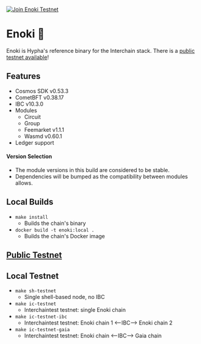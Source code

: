 [![Join Enoki Testnet](https://github.com/hyphacoop/cosmos-enoki/actions/workflows/join-testnet.yml/badge.svg)](https://github.com/hyphacoop/cosmos-enoki/actions/workflows/join-testnet.yml)

# Enoki 🍄

Enoki is Hypha's reference binary for the Interchain stack. There is a [public testnet available](/testnet/README.md)!

## Features

* Cosmos SDK v0.53.3
* CometBFT v0.38.17
* IBC v10.3.0
* Modules
  * Circuit
  * Group
  * Feemarket v1.1.1
  * Wasmd v0.60.1
* Ledger support

#### Version Selection

* The module versions in this build are considered to be stable.
* Dependencies will be bumped as the compatibility between modules allows.

## Local Builds

- `make install`
  - Builds the chain's binary
- `docker build -t enoki:local .`
  - Builds the chain's Docker image

## [Public Testnet](/testnet/README.md)

## Local Testnet

- `make sh-testnet`
  - Single shell-based node, no IBC
- `make ic-testnet`
  - Interchaintest testnet: single Enoki chain
- `make ic-testnet-ibc`
  - Interchaintest testnet: Enoki chain 1 <--IBC--> Enoki chain 2
- `make ic-testnet-gaia`
  - Interchaintest testnet: Enoki chain <--IBC--> Gaia chain

